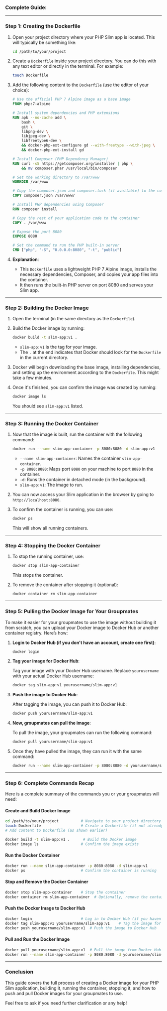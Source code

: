 
### **Complete Guide:**

---

### **Step 1: Creating the Dockerfile**

1. Open your project directory where your PHP Slim app is located. This will typically be something like:

   ```bash
   cd /path/to/your/project
   ```

2. Create a `Dockerfile` inside your project directory. You can do this with any text editor or directly in the terminal. For example:

   ```bash
   touch Dockerfile
   ```

3. Add the following content to the `Dockerfile` (use the editor of your choice):

   ```Dockerfile
   # Use the official PHP 7 Alpine image as a base image
   FROM php:7-alpine

   # Install system dependencies and PHP extensions
   RUN apk --no-cache add \
       bash \
       git \
       libpng-dev \
       libjpeg-dev \
       libfreetype6-dev \
       && docker-php-ext-configure gd --with-freetype --with-jpeg \
       && docker-php-ext-install gd

   # Install Composer (PHP Dependency Manager)
   RUN curl -sS https://getcomposer.org/installer | php \
       && mv composer.phar /usr/local/bin/composer

   # Set the working directory to /var/www
   WORKDIR /var/www

   # Copy the composer.json and composer.lock (if available) to the container
   COPY composer.json /var/www/

   # Install PHP dependencies using Composer
   RUN composer install

   # Copy the rest of your application code to the container
   COPY . /var/www

   # Expose the port 8080
   EXPOSE 8080

   # Set the command to run the PHP built-in server
   CMD ["php", "-S", "0.0.0.0:8080", "-t", "public"]
   ```

4. **Explanation**:

   * This `Dockerfile` uses a lightweight PHP 7 Alpine image, installs the necessary dependencies, Composer, and copies your app files into the container.
   * It then runs the built-in PHP server on port 8080 and serves your Slim app.

---

### **Step 2: Building the Docker Image**

1. Open the terminal (in the same directory as the `Dockerfile`).

2. Build the Docker image by running:

   ```bash
   docker build -t slim-app:v1 .
   ```

   * `slim-app:v1` is the tag for your image.
   * The `.` at the end indicates that Docker should look for the `Dockerfile` in the current directory.

3. Docker will begin downloading the base image, installing dependencies, and setting up the environment according to the `Dockerfile`. This might take a few minutes.

4. Once it's finished, you can confirm the image was created by running:

   ```bash
   docker image ls
   ```

   You should see `slim-app:v1` listed.

---

### **Step 3: Running the Docker Container**

1. Now that the image is built, run the container with the following command:

   ```bash
   docker run --name slim-app-container -p 8080:8080 -d slim-app:v1
   ```

   * `--name slim-app-container`: Names the container `slim-app-container`.
   * `-p 8080:8080`: Maps port `8080` on your machine to port `8080` in the container.
   * `-d`: Runs the container in detached mode (in the background).
   * `slim-app:v1`: The image to run.

2. You can now access your Slim application in the browser by going to `http://localhost:8080`.

3. To confirm the container is running, you can use:

   ```bash
   docker ps
   ```

   This will show all running containers.

---

### **Step 4: Stopping the Docker Container**

1. To stop the running container, use:

   ```bash
   docker stop slim-app-container
   ```

   This stops the container.

2. To remove the container after stopping it (optional):

   ```bash
   docker container rm slim-app-container
   ```

---

### **Step 5: Pulling the Docker Image for Your Groupmates**

To make it easier for your groupmates to use the image without building it from scratch, you can upload your Docker image to Docker Hub or another container registry. Here’s how:

1. **Login to Docker Hub (if you don't have an account, create one first)**:

   ```bash
   docker login
   ```

2. **Tag your image for Docker Hub**:

   Tag your image with your Docker Hub username. Replace `yourusername` with your actual Docker Hub username:

   ```bash
   docker tag slim-app:v1 yourusername/slim-app:v1
   ```

3. **Push the image to Docker Hub**:

   After tagging the image, you can push it to Docker Hub:

   ```bash
   docker push yourusername/slim-app:v1
   ```

4. **Now, groupmates can pull the image**:

   To pull the image, your groupmates can run the following command:

   ```bash
   docker pull yourusername/slim-app:v1
   ```

5. Once they have pulled the image, they can run it with the same command:

   ```bash
   docker run --name slim-app-container -p 8080:8080 -d yourusername/slim-app:v1
   ```

---

### **Step 6: Complete Commands Recap**

Here is a complete summary of the commands you or your groupmates will need:

#### **Create and Build Docker Image**

```bash
cd /path/to/your/project          # Navigate to your project directory
touch Dockerfile                  # Create a Dockerfile (if not already created)
# Add content to Dockerfile (as shown earlier)

docker build -t slim-app:v1 .      # Build the Docker image
docker image ls                   # Confirm the image exists
```

#### **Run the Docker Container**

```bash
docker run --name slim-app-container -p 8080:8080 -d slim-app:v1
docker ps                         # Confirm the container is running
```

#### **Stop and Remove the Docker Container**

```bash
docker stop slim-app-container    # Stop the container
docker container rm slim-app-container  # Optionally, remove the container
```

#### **Push the Docker Image to Docker Hub**

```bash
docker login                      # Log in to Docker Hub (if you haven't already)
docker tag slim-app:v1 yourusername/slim-app:v1    # Tag the image for Docker Hub
docker push yourusername/slim-app:v1  # Push the image to Docker Hub
```

#### **Pull and Run the Docker Image**

```bash
docker pull yourusername/slim-app:v1  # Pull the image from Docker Hub
docker run --name slim-app-container -p 8080:8080 -d yourusername/slim-app:v1  # Run the image
```

---

### **Conclusion**

This guide covers the full process of creating a Docker image for your PHP Slim application, building it, running the container, stopping it, and how to push and pull Docker images for your groupmates to use.

Feel free to ask if you need further clarification or any help!
